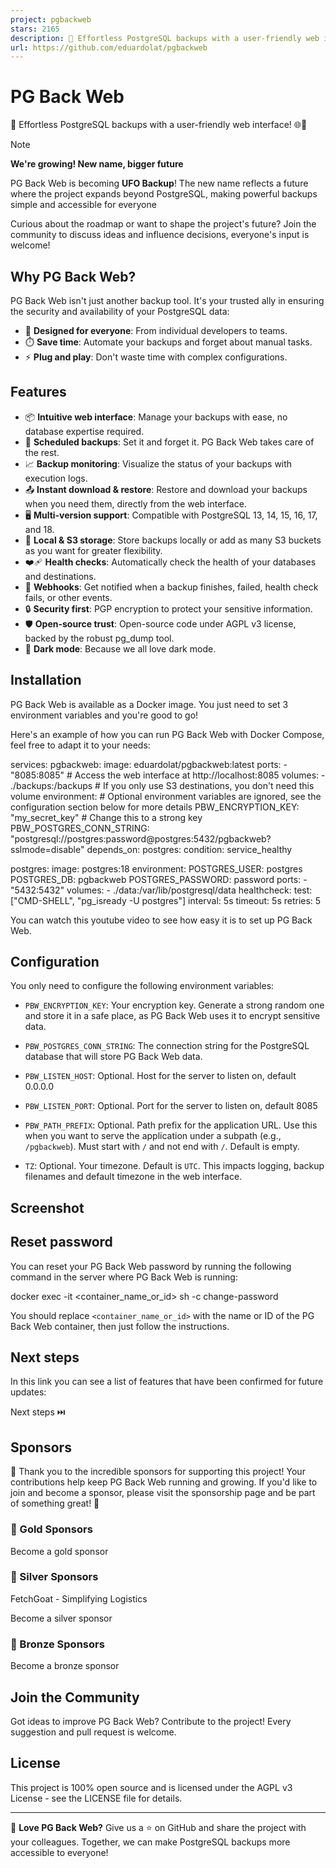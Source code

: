 ```yaml
---
project: pgbackweb
stars: 2165
description: 🐘 Effortless PostgreSQL backups with a user-friendly web interface! 🌐💾
url: https://github.com/eduardolat/pgbackweb
---
```


PG Back Web
===========

🐘 Effortless PostgreSQL backups with a user-friendly web interface! 🌐💾

Note

**We're growing! New name, bigger future**

PG Back Web is becoming **UFO Backup**! The new name reflects a future where the project expands beyond PostgreSQL, making powerful backups simple and accessible for everyone

Curious about the roadmap or want to shape the project's future? Join the community to discuss ideas and influence decisions, everyone's input is welcome!

Why PG Back Web?
----------------

PG Back Web isn't just another backup tool. It's your trusted ally in ensuring the security and availability of your PostgreSQL data:

-   🎯 **Designed for everyone**: From individual developers to teams.
-   ⏱️ **Save time**: Automate your backups and forget about manual tasks.
-   ⚡ **Plug and play**: Don't waste time with complex configurations.

Features
--------

-   📦 **Intuitive web interface**: Manage your backups with ease, no database expertise required.
-   📅 **Scheduled backups**: Set it and forget it. PG Back Web takes care of the rest.
-   📈 **Backup monitoring**: Visualize the status of your backups with execution logs.
-   📤 **Instant download & restore**: Restore and download your backups when you need them, directly from the web interface.
-   🖥 **Multi-version support**: Compatible with PostgreSQL 13, 14, 15, 16, 17, and 18.
-   📁 **Local & S3 storage**: Store backups locally or add as many S3 buckets as you want for greater flexibility.
-   ❤️‍🩹 **Health checks**: Automatically check the health of your databases and destinations.
-   🔔 **Webhooks**: Get notified when a backup finishes, failed, health check fails, or other events.
-   🔒 **Security first**: PGP encryption to protect your sensitive information.
-   🛡️ **Open-source trust**: Open-source code under AGPL v3 license, backed by the robust pg\_dump tool.
-   🌚 **Dark mode**: Because we all love dark mode.

Installation
------------

PG Back Web is available as a Docker image. You just need to set 3 environment variables and you're good to go!

Here's an example of how you can run PG Back Web with Docker Compose, feel free to adapt it to your needs:

services:
  pgbackweb:
    image: eduardolat/pgbackweb:latest
    ports:
      - "8085:8085" # Access the web interface at http://localhost:8085
    volumes:
      - ./backups:/backups # If you only use S3 destinations, you don't need this volume
    environment:
      # Optional environment variables are ignored, see the configuration section below for more details
      PBW\_ENCRYPTION\_KEY: "my\_secret\_key" # Change this to a strong key
      PBW\_POSTGRES\_CONN\_STRING: "postgresql://postgres:password@postgres:5432/pgbackweb?sslmode=disable"
    depends\_on:
      postgres:
        condition: service\_healthy

  postgres:
    image: postgres:18
    environment:
      POSTGRES\_USER: postgres
      POSTGRES\_DB: pgbackweb
      POSTGRES\_PASSWORD: password
    ports:
      - "5432:5432"
    volumes:
      - ./data:/var/lib/postgresql/data
    healthcheck:
      test: \["CMD-SHELL", "pg\_isready -U postgres"\]
      interval: 5s
      timeout: 5s
      retries: 5

You can watch this youtube video to see how easy it is to set up PG Back Web.

Configuration
-------------

You only need to configure the following environment variables:

-   `PBW_ENCRYPTION_KEY`: Your encryption key. Generate a strong random one and store it in a safe place, as PG Back Web uses it to encrypt sensitive data.
    
-   `PBW_POSTGRES_CONN_STRING`: The connection string for the PostgreSQL database that will store PG Back Web data.
    
-   `PBW_LISTEN_HOST`: Optional. Host for the server to listen on, default 0.0.0.0
    
-   `PBW_LISTEN_PORT`: Optional. Port for the server to listen on, default 8085
    
-   `PBW_PATH_PREFIX`: Optional. Path prefix for the application URL. Use this when you want to serve the application under a subpath (e.g., `/pgbackweb`). Must start with `/` and not end with `/`. Default is empty.
    
-   `TZ`: Optional. Your timezone. Default is `UTC`. This impacts logging, backup filenames and default timezone in the web interface.
    

Screenshot
----------

Reset password
--------------

You can reset your PG Back Web password by running the following command in the server where PG Back Web is running:

docker exec -it <container\_name\_or\_id\> sh -c change-password

You should replace `<container_name_or_id>` with the name or ID of the PG Back Web container, then just follow the instructions.

Next steps
----------

In this link you can see a list of features that have been confirmed for future updates:

Next steps ⏭️

Sponsors
--------

🙏 Thank you to the incredible sponsors for supporting this project! Your contributions help keep PG Back Web running and growing. If you'd like to join and become a sponsor, please visit the sponsorship page and be part of something great! 🚀

### 🥇 Gold Sponsors

  
Become a gold sponsor

### 🥈 Silver Sponsors

  
FetchGoat - Simplifying Logistics

  
Become a silver sponsor

### 🥉 Bronze Sponsors

  
Become a bronze sponsor

Join the Community
------------------

Got ideas to improve PG Back Web? Contribute to the project! Every suggestion and pull request is welcome.

License
-------

This project is 100% open source and is licensed under the AGPL v3 License - see the LICENSE file for details.

* * *

💖 **Love PG Back Web?** Give us a ⭐ on GitHub and share the project with your colleagues. Together, we can make PostgreSQL backups more accessible to everyone!
